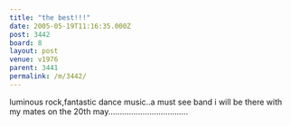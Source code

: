 ```yaml
---
title: "the best!!!"
date: 2005-05-19T11:16:35.000Z
post: 3442
board: 8
layout: post
venue: v1976
parent: 3441
permalink: /m/3442/
---
```

luminous rock,fantastic dance music..a must see band i will be there with my mates on the 20th may...................................
